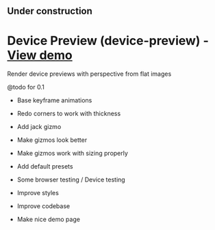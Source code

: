 ## Under construction

# Device Preview (device-preview) - [View demo](https://ianhan.com/library/device-preview)

Render device previews with perspective from flat images

@todo for 0.1

- Base keyframe animations
- Redo corners to work with thickness
- Add jack gizmo
- Make gizmos look better
- Make gizmos work with sizing properly
- Add default presets
- Some browser testing / Device testing

- Improve styles
- Improve codebase

- Make nice demo page
